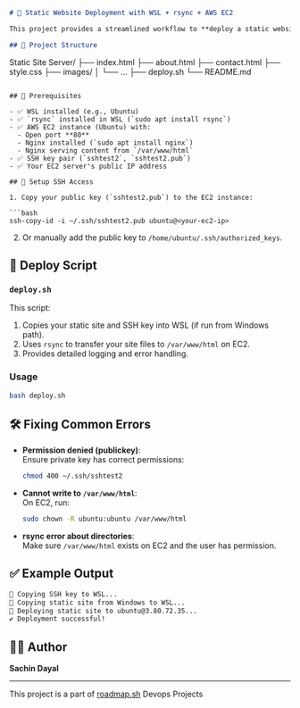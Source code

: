 ```markdown
# 🚀 Static Website Deployment with WSL + rsync + AWS EC2

This project provides a streamlined workflow to **deploy a static website** from your **Windows machine** (via WSL) directly to an **AWS EC2 Ubuntu server** running **Nginx**.

## 📂 Project Structure

```
Static Site Server/
├── index.html
├── about.html
├── contact.html
├── style.css
├── images/
│   └── ...
├── deploy.sh
└── README.md
```

## 📜 Prerequisites

- ✅ WSL installed (e.g., Ubuntu)
- ✅ `rsync` installed in WSL (`sudo apt install rsync`)
- ✅ AWS EC2 instance (Ubuntu) with:
  - Open port **80**
  - Nginx installed (`sudo apt install nginx`)
  - Nginx serving content from `/var/www/html`
- ✅ SSH key pair (`sshtest2`, `sshtest2.pub`)
- ✅ Your EC2 server's public IP address

## 🔐 Setup SSH Access

1. Copy your public key (`sshtest2.pub`) to the EC2 instance:

```bash
ssh-copy-id -i ~/.ssh/sshtest2.pub ubuntu@<your-ec2-ip>
```

2. Or manually add the public key to `/home/ubuntu/.ssh/authorized_keys`.

## 🚀 Deploy Script

### `deploy.sh`

This script:

1. Copies your static site and SSH key into WSL (if run from Windows path).
2. Uses `rsync` to transfer your site files to `/var/www/html` on EC2.
3. Provides detailed logging and error handling.

### Usage

```bash
bash deploy.sh
```

## 🛠 Fixing Common Errors

- **Permission denied (publickey)**:  
  Ensure private key has correct permissions:  
  ```bash
  chmod 400 ~/.ssh/sshtest2
  ```

- **Cannot write to `/var/www/html`**:  
  On EC2, run:  
  ```bash
  sudo chown -R ubuntu:ubuntu /var/www/html
  ```

- **rsync error about directories**:  
  Make sure `/var/www/html` exists on EC2 and the user has permission.

## ✅ Example Output

```bash
🔐 Copying SSH key to WSL...
📁 Copying static site from Windows to WSL...
🚀 Deploying static site to ubuntu@3.80.72.35...
✔️ Deployment successful!
```

## 👨‍💻 Author

**Sachin Dayal**  

---

This project is a part of [roadmap.sh](https://roadmap.sh/projects/static-site-server) Devops Projects
